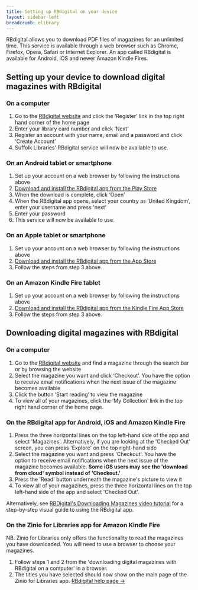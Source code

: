 ```yaml
---
title: Setting up RBdigital on your device
layout: sidebar-left
breadcrumb: elibrary
---
```


RBdigital allows you to download PDF files of magazines for an unlimited time. This service is available through a web browser such as Chrome, Firefox, Opera, Safari or Internet Explorer. An app called RBdigital is available for Android, iOS and newer Amazon Kindle Fires.

## Setting up your device to download digital magazines with RBdigital

### On a computer

1. Go to the [RBdigital website](https://suffolk.rbdigitalglobal.com/) and click the ‘Register’ link in the top right hand corner of the home page
2. Enter your library card number and click ‘Next’
3. Register an account with your name, email and a password and click ‘Create Account’
4. Suffolk Libraries' RBdigital service will now be available to use.

### On an Android tablet or smartphone

1. Set up your account on a web browser by following the instructions above
2. [Download and install the RBdigital app from the Play Store](https://play.google.com/store/apps/details?id=com.ocd)
3. When the download is complete, click ‘Open’
4. When the RBdigital app opens, select your country as ‘United Kingdom’, enter your username and press 'next'
5. Enter your password
6. This service will now be available to use.

### On an Apple tablet or smartphone

1. Set up your account on a web browser by following the instructions above
2. [Download and install the RBdigital app from the App Store](https://itunes.apple.com/us/app/oneclickdigital/id515311743?mt=8)
3. Follow the steps from step 3 above.

### On an Amazon Kindle Fire tablet

1. Set up your account on a web browser by following the instructions above
2. [Download and install the RBdigital app from the Kindle Fire App Store](http://www.amazon.com/Recorded-Books-OneClickdigital/dp/B009GLFOL4/ref=sr_1_1?s=mobile-apps&ie=UTF8&qid=1358440633&sr=1-1&keywords=oneclickdigital)
5. Follow the steps from step 3 above.

## Downloading digital magazines with RBdigital

### On a computer

1. Go to the [RBdigital website](https://suffolk.rbdigitalglobal.com/) and find a magazine through the search bar or by browsing the website
2. Select the magazine you want and click ‘Checkout’. You have the option to receive email notifications when the next issue of the magazine becomes available
3. Click the button ‘Start reading’ to view the magazine
4. To view all of your magazines, click the ‘My Collection’ link in the top right hand corner of the home page.

### On the RBdigital app for Android, iOS and Amazon Kindle Fire

1. Press the three horizontal lines on the top left-hand side of the app and select 'Magazines'. Alternatively, if you are looking at the 'Checked Out' screen, you can press 'Explore' on the top right-hand side
2. Select the magazine you want and press 'Checkout'. You have the option to receive email notifications when the next issue of the magazine becomes available. <strong>Some iOS users may see the 'download from cloud' symbol instead of 'Checkout.'</strong>
3. Press the 'Read' button underneath the magazine's picture to view it
4. To view all of your magazines, press the three horizontal lines on the top left-hand side of the app and select 'Checked Out'.

Alternatively, see [RBDigital's Downloading Magazines video tutorial](https://www.youtube.com/watch?v=bYiw9BBWtsU&feature=youtu.be) for a step-by-step visual guide to using the RBdigital app.

### On the Zinio for Libraries app for Amazon Kindle Fire

NB. Zinio for Libraries only offers the functionality to read the magazines you have downloaded. You will need to use a browser to choose your magazines.

1. Follow steps 1 and 2 from the 'downloading digital magazines with RBdigital on a computer' in a browser.
2. The titles you have selected should now show on the main page of the Zinio for Libraries app.
[RBdigital help page →](https://suffolk.rbdigitalglobal.com/#/help)
